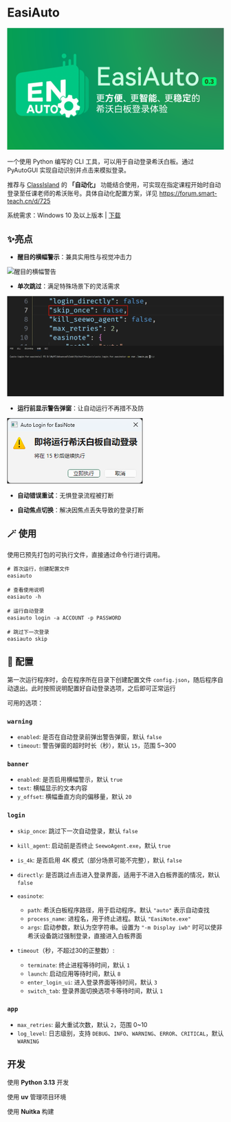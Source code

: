 
# EasiAuto

![EasiAuto 宣传图](docs/EasiAutoPoster.PNG)

一个使用 Python 编写的 CLI 工具，可以用于自动登录希沃白板。通过 PyAutoGUI 实现自动识别并点击来模拟登录。

推荐与 [ClassIsland](https://github.com/ClassIsland/ClassIsland/) 的 **「自动化」** 功能结合使用，可实现在指定课程开始时自动登录至任课老师的希沃账号。具体自动化配置方案，详见 <https://forum.smart-teach.cn/d/725>

系统需求：Windows 10 及以上版本 | [下载](https://github.com/hxabcd/easiauto/releases/latest)

## ✨亮点

* **醒目的横幅警示**：兼具实用性与视觉冲击力

![醒目的横幅警告](docs/banner.webp)

* **单次跳过**：满足特殊场景下的灵活需求

![单次跳过](docs/skip_once.webp)

* **运行前显示警告弹窗**：让自动运行不再措不及防

![运行前警告](docs/warning.png)

* **自动错误重试**：无惧登录流程被打断

* **自动焦点切换**：解决因焦点丢失导致的登录打断

## 🪄 使用

使用已预先打包的可执行文件，直接通过命令行进行调用。

```pwsh
# 首次运行，创建配置文件
easiauto

# 查看使用说明
easiauto -h

# 运行自动登录
easiauto login -a ACCOUNT -p PASSWORD

# 跳过下一次登录
easiauto skip

```

## 🔧 配置

第一次运行程序时，会在程序所在目录下创建配置文件 `config.json`，随后程序自动退出。此时按照说明配置好自动登录选项，之后即可正常运行

可用的选项：

### `warning`

* `enabled`: 是否在自动登录前弹出警告弹窗，默认 `false`
* `timeout`: 警告弹窗的超时时长（秒），默认 `15`，范围 5~300

### `banner`

* `enabled`: 是否启用横幅警示，默认 `true`
* `text`: 横幅显示的文本内容
* `y_offset`: 横幅垂直方向的偏移量，默认 `20`

### `login`

* `skip_once`: 跳过下一次自动登录，默认 `false`
* `kill_agent`: 启动前是否终止 `SeewoAgent.exe`，默认 `true`
* `is_4k`: 是否启用 4K 模式（部分场景可能不完整），默认 `false`
* `directly`: 是否跳过点击进入登录界面，适用于不进入白板界面的情况，默认 `false`
* `easinote`:

  * `path`: 希沃白板程序路径，用于启动程序。默认 `"auto"` 表示自动查找
  * `process_name`: 进程名，用于终止进程。默认 `"EasiNote.exe"`
  * `args`: 启动参数，默认为空字符串。设置为 `"-m Display iwb"` 时可以使非希沃设备跳过强制登录，直接进入白板界面
* `timeout`（秒，不超过30的正整数）:

  * `terminate`: 终止进程等待时间，默认 `1`
  * `launch`: 启动应用等待时间，默认 `8`
  * `enter_login_ui`: 进入登录界面等待时间，默认 `3`
  * `switch_tab`: 登录界面切换选项卡等待时间，默认 `1`

### `app`

* `max_retries`: 最大重试次数，默认 `2`，范围 0~10
* `log_level`: 日志级别，支持 `DEBUG`、`INFO`、`WARNING`、`ERROR`、`CRITICAL`，默认 `WARNING`

## 开发

使用 **Python 3.13** 开发

使用 **uv** 管理项目环境

使用 **Nuitka** 构建
